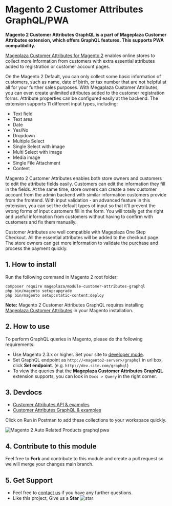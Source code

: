 # Magento 2 Customer Attributes GraphQL/PWA

**Magento 2 Customer Attributes GraphQL is a part of Mageplaza Customer Attributes extension, which offers GraphQL features. This supports PWA compatibility.**

[Mageplaza Customer Attributes for Magento 2](https://www.mageplaza.com/magento-2-customer-attributes/) enables online stores to collect more information from customers with extra essential attributes added to registration or customer account pages.

On the Magento 2 Default, you can only collect some basic information of customers, such as name, date of birth, or tax number that are not helpful at all for your further sales purposes. With Megaplaza Customer Attributes, you can even create unlimited attributes added to the customer registration forms. Attribute properties can be configured easily at the backend. The extension supports 11 different input types, including: 

- Text field 
- Text area
- Date
- Yes/No
- Dropdown
- Multiple Select 
- Single Select with image
- Multi Select with image
- Media image
- Single File Attachment 
- Content 

Magento 2 Customer Attributes enables both store owners and customers to edit the attribute fields easily. Customers can edit the information they fill in the fields. At the same time, store owners can create a new customer account from the admin backend with similar information customers provide from the frontend. With input validation - an advanced feature in this extension, you can set the default types of input so that it’ll prevent the wrong forms of input customers fill in the form. You will totally get the right and useful information from customers without having to confirm with customers and fix them manually. 

Customer Attributes are well compatible with Mageplaza One Step Checkout. All the essential attributes will be added to the checkout page. The store owners can get more information to validate the purchase and process the payment quickly. 

## 1. How to install

Run the following command in Magento 2 root folder:

```
composer require mageplaza/module-customer-attributes-graphql
php bin/magento setup:upgrade
php bin/magento setup:static-content:deploy
```

**Note:**
Magento 2 Customer Attributes GraphQL requires installing [Mageplaza Customer Attributes](https://www.mageplaza.com/magento-2-customer-attributes/) in your Magento installation.

## 2. How to use

To perform GraphQL queries in Magento, please do the following requirements:

- Use Magento 2.3.x or higher. Set your site to [developer mode](https://www.mageplaza.com/devdocs/enable-disable-developer-mode-magento-2.html).
- Set GraphQL endpoint as `http://<magento2-server>/graphql` in url box, click **Set endpoint**. 
(e.g. `http://dev.site.com/graphql`)
- To view the queries that the **Mageplaza Customer Attributes GraphQL** extension supports, you can look in `Docs > Query` in the right corner.  

## 3. Devdocs

- [Customer Attributes API & examples](https://documenter.getpostman.com/view/10589000/T1DqgH2g?version=latest)
- [Customer Attributes GraphQL & examples](https://documenter.getpostman.com/view/10589000/TVYJ5GmN)

Click on Run in Postman to add these collections to your workspace quickly. 

![Magento 2 Auto Related Products graphql pwa](https://i.imgur.com/lhsXlUR.gif)

## 4. Contribute to this module

Feel free to **Fork** and contribute to this module and create a pull request so we will merge your changes main branch.

## 5. Get Support

- Feel free to [contact us](https://www.mageplaza.com/contact.html) if you have any further questions.
- Like this project, Give us a **Star** ![star](https://i.imgur.com/S8e0ctO.png)

